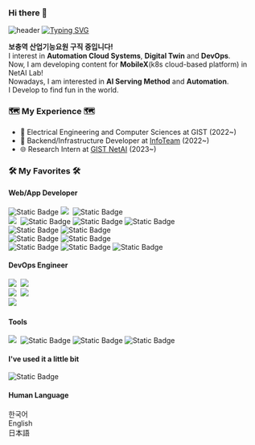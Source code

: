 ### Hi there 👋

<!--
**minjunj/minjunj** is a ✨ _special_ ✨ repository because its `README.md` (this file) appears on your GitHub profile.

Here are some ideas to get you started:

- 🔭 I’m currently working on ...
- 🌱 I’m currently learning ...
- 👯 I’m looking to collaborate on ...
- 🤔 I’m looking for help with ...
- 💬 Ask me about ...
- 📫 How to reach me: ...
- 😄 Pronouns: ...
- ⚡ Fun fact: ...
-->

![header](https://capsule-render.vercel.app/api?type=waving&color=6994CDEE&text=&animation=twinkling&height=80)
[![Typing SVG](https://readme-typing-svg.demolab.com?font=Alkatra&weight=500&size=45&duration=3500&pause=3&color=6994CDEE&center=false&vCenter=false&multiline=true&repeat=true&width=1000&height=100&lines=Welcome+to+minjunj's+GitHub!👋)](https://git.io/typing-svg)
    
  **보충역 산업기능요원 구직 중입니다!** <br />
  I interest in **Automation Cloud Systems**, **Digital Twin** and **DevOps**. <br />
  Now, I am developing content for **MobileX**(k8s cloud-based platform) in NetAI Lab! <br />
  Nowadays, I am interested in **AI Serving Method** and **Automation**. <br />
  I Develop to find fun in the world. <br />
  
  

  <h3> 🗺️ My Experience 🗺️</h3>

  - 🎒 Electrical Engineering and Computer Sciences at GIST (2022~)
  -  🎯 Backend/Infrastructure Developer at [InfoTeam](https://introduce.gistory.me/) (2022~)
  - 🌐 Research Intern at [GIST NetAI](https://netai.smartx.kr/) (2023~)
 


<div>
  <h3> 🛠 My Favorites 🛠 </h3>
  <p>
  <h4>Web/App Developer</h4>
    <img alt="Static Badge" src="https://img.shields.io/badge/Python-%23ffde7a?style=flat&logo=Python&logoColor=%23ffde7a&labelColor=%2364a8e2&color=%23ffde7a">
    <img src="https://img.shields.io/badge/TypeScript-3178C6?style=flat&logo=TypeScript&logoColor=white"/></a>&nbsp
    <img alt="Static Badge" src="https://img.shields.io/badge/C%2FC%2B%2B-%2364a8e2?style=flat&logo=C%2B%2B&logoColor=%2300599C">

  <br />
    <img src="https://img.shields.io/badge/NestJS-E0234E?style=flat&logo=NestJS&logoColor=white"/></a>&nbsp
    <img alt="Static Badge" src="https://img.shields.io/badge/Flask-%23000000?style=flat&logo=Flask&logoColor=%23ffffff">
    <img alt="Static Badge" src="https://img.shields.io/badge/TypeORM-%234479A1?style=flat&logoColor=%234479A1">
    <img alt="Static Badge" src="https://img.shields.io/badge/Prisma-%23A100FF?style=flat&logo=Prisma&logoColor=%23dea6ff">
  <br />
    <img alt="Static Badge" src="https://img.shields.io/badge/Mysql-%23f3f6f4?style=flat&logo=mysql&logoColor=%234479A1">
    <img alt="Static Badge" src="https://img.shields.io/badge/PostgreSQL-%234169E1?style=flat&logo=postgresql&logoColor=%23dea6ff">
  <br />
    <img alt="Static Badge" src="https://img.shields.io/badge/NATS-%2327AAE1?style=flat&logo=natsdotio&logoColor=%23ffffff">
    <img alt="Static Badge" src="https://img.shields.io/badge/MinIO-%23C72E49?style=flat&logo=minio&logoColor=%23ffffff">
  <br />
    <img alt="Static Badge" src="https://img.shields.io/badge/Streamlit-%23FF4B4B?logo=Streamlit&color=%23ffffff">
    <img alt="Static Badge" src="https://img.shields.io/badge/Pandas-%23150458?style=flat&logo=pandas">
    <img alt="Static Badge" src="https://img.shields.io/badge/Selenium-%2343B02A?style=flat&logo=selenium">
  <br />
  
  <h4>DevOps Engineer</h4>
    <img src="https://img.shields.io/badge/AWS-FF9900?style=flat&logo=AmazonAWS&logoColor=white"/></a>&nbsp
    <img src="https://img.shields.io/badge/NGINX-009639?style=flat&logo=NGINX&logoColor=white"/></a>&nbsp
  <br />
    <img src="https://img.shields.io/badge/Docker-2496ED?style=flat&logo=Docker&logoColor=white"/></a>&nbsp
    <img src="https://img.shields.io/badge/Kubernetes-326CE5?style=flat&logo=Kubernetes&logoColor=white"/></a>&nbsp
  <br />
    <img src="https://img.shields.io/badge/Github Actions-2088FF?style=flat&logo=GithubActions&logoColor=white"/></a>&nbsp
  <br />


  <h4>Tools</h4>
    <img src="https://img.shields.io/badge/Git-F05032?style=flat&logo=Git&logoColor=white"/></a>&nbsp
    <img alt="Static Badge" src="https://img.shields.io/badge/DataGrip-%23000000?style=flat&logo=datagrip&logoColor=%23ffffff">
    <img alt="Static Badge" src="https://img.shields.io/badge/Notion-%23ffffff?style=flat&logo=notion&logoColor=%23000000">
    <img alt="Static Badge" src="https://img.shields.io/badge/Slack-%234A154B?style=flat&logo=Slack&logoColor=%23ffffff">

 <h4>I've used it a little bit</h4>
    <img alt="Static Badge" src="https://img.shields.io/badge/K3s-%23FFC61C?style=flat&logo=k3s">
 <h4>Human Language</h4>
    한국어</br>
    English</br>
    日本語</br>
</p>
</div>


